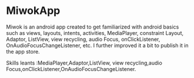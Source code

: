 # MiwokApp

Miwok is an android app created to get familiarized with android basics such as views, layouts, intents, activities, MediaPlayer, constraint Layout, Adaptor, ListView, view recycling, audio Focus, onClickListener, OnAudioFocusChangeListener, etc. I further improved it a bit to publish it in the app store.

Skills leants :MediaPlayer,Adaptor,ListView, view recycling,audio Focus,onClickListener,OnAudioFocusChangeListener.
